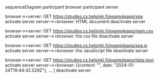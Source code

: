 sequenceDiagram
  participant browser
  participant server

  browser->>server: GET https://studies.cs.helsinki.fi/exampleapp/spa
  activate server
  server-->>browser: HTML document
  deactivate server

  browser->>server: GET https://studies.cs.helsinki.fi/exampleapp/main.css
  activate server
  server-->>browser: the css file
  deactivate server

  browser->>server: GET https://studies.cs.helsinki.fi/exampleapp/spa.js
  activate server
  server-->>browser: the JavaScript file
  deactivate server

  browser->>server: GET https://studies.cs.helsinki.fi/exampleapp/data.json
  activate server
  server-->>browser: [{content: "", date: "2024-01-24T19:44:42.529Z"}, ... ]
  deactivate server